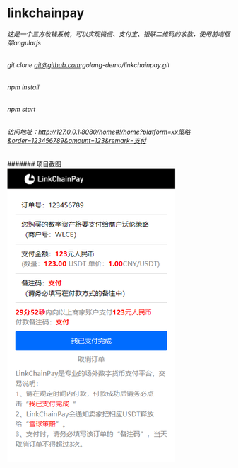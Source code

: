 # linkchainpay
###### 这是一个三方收钱系统，可以实现微信、支付宝、银联二维码的收款，使用前端框架angularjs
###### git clone git@github.com:golang-demo/linkchainpay.git
###### npm install
###### npm start
###### 访问地址：http://127.0.0.1:8080/home#!/home?platform=xx策略&order=123456789&amount=123&remark=支付
####### 项目截图
![Image of Yaktocat](https://github.com/golang-demo/linkchainpay/blob/main/doc/images/20210908142510.png)
